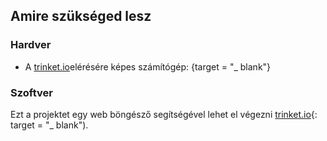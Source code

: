 ## Amire szükséged lesz

### Hardver

+ A [trinket.io](https://trinket.io)elérésére képes számítógép: {target = "_ blank"}

### Szoftver

Ezt a projektet egy web böngésző segítségével lehet el végezni [trinket.io](https://trinket.io){: target = "_ blank").